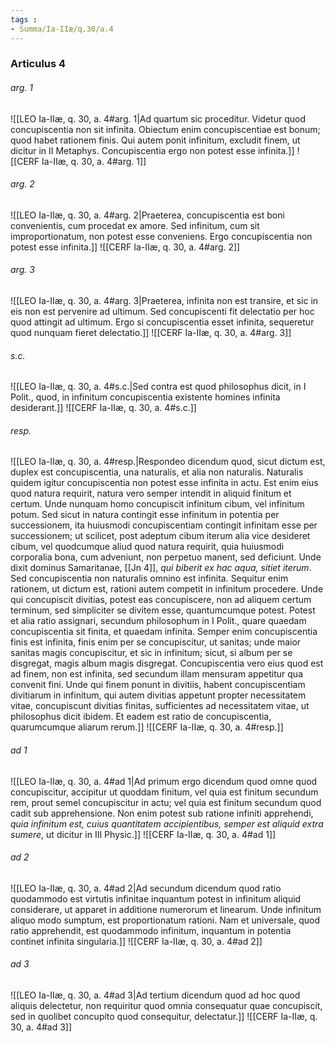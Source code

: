 ```yaml
---
tags : 
- Summa/Ia-IIæ/q.30/a.4
---
```


### Articulus 4

###### arg. 1
![[LEO Ia-IIæ, q. 30, a. 4#arg. 1|Ad quartum sic proceditur. Videtur quod concupiscentia non sit infinita. Obiectum enim concupiscentiae est bonum; quod habet rationem finis. Qui autem ponit infinitum, excludit finem, ut dicitur in II Metaphys. Concupiscentia ergo non potest esse infinita.]]
![[CERF Ia-IIæ, q. 30, a. 4#arg. 1]]

###### arg. 2
![[LEO Ia-IIæ, q. 30, a. 4#arg. 2|Praeterea, concupiscentia est boni convenientis, cum procedat ex amore. Sed infinitum, cum sit improportionatum, non potest esse conveniens. Ergo concupiscentia non potest esse infinita.]]
![[CERF Ia-IIæ, q. 30, a. 4#arg. 2]]

###### arg. 3
![[LEO Ia-IIæ, q. 30, a. 4#arg. 3|Praeterea, infinita non est transire, et sic in eis non est pervenire ad ultimum. Sed concupiscenti fit delectatio per hoc quod attingit ad ultimum. Ergo si concupiscentia esset infinita, sequeretur quod nunquam fieret delectatio.]]
![[CERF Ia-IIæ, q. 30, a. 4#arg. 3]]

###### s.c.
![[LEO Ia-IIæ, q. 30, a. 4#s.c.|Sed contra est quod philosophus dicit, in I Polit., quod, in infinitum concupiscentia existente homines infinita desiderant.]]
![[CERF Ia-IIæ, q. 30, a. 4#s.c.]]

###### resp.
![[LEO Ia-IIæ, q. 30, a. 4#resp.|Respondeo dicendum quod, sicut dictum est, duplex est concupiscentia, una naturalis, et alia non naturalis. Naturalis quidem igitur concupiscentia non potest esse infinita in actu. Est enim eius quod natura requirit, natura vero semper intendit in aliquid finitum et certum. Unde nunquam homo concupiscit infinitum cibum, vel infinitum potum. Sed sicut in natura contingit esse infinitum in potentia per successionem, ita huiusmodi concupiscentiam contingit infinitam esse per successionem; ut scilicet, post adeptum cibum iterum alia vice desideret cibum, vel quodcumque aliud quod natura requirit, quia huiusmodi corporalia bona, cum adveniunt, non perpetuo manent, sed deficiunt. Unde dixit dominus Samaritanae, [[Jn 4]], *qui biberit ex hac aqua, sitiet iterum*. Sed concupiscentia non naturalis omnino est infinita. Sequitur enim rationem, ut dictum est, rationi autem competit in infinitum procedere. Unde qui concupiscit divitias, potest eas concupiscere, non ad aliquem certum terminum, sed simpliciter se divitem esse, quantumcumque potest. Potest et alia ratio assignari, secundum philosophum in I Polit., quare quaedam concupiscentia sit finita, et quaedam infinita. Semper enim concupiscentia finis est infinita, finis enim per se concupiscitur, ut sanitas; unde maior sanitas magis concupiscitur, et sic in infinitum; sicut, si album per se disgregat, magis album magis disgregat. Concupiscentia vero eius quod est ad finem, non est infinita, sed secundum illam mensuram appetitur qua convenit fini. Unde qui finem ponunt in divitiis, habent concupiscentiam divitiarum in infinitum, qui autem divitias appetunt propter necessitatem vitae, concupiscunt divitias finitas, sufficientes ad necessitatem vitae, ut philosophus dicit ibidem. Et eadem est ratio de concupiscentia, quarumcumque aliarum rerum.]]
![[CERF Ia-IIæ, q. 30, a. 4#resp.]]

###### ad 1
![[LEO Ia-IIæ, q. 30, a. 4#ad 1|Ad primum ergo dicendum quod omne quod concupiscitur, accipitur ut quoddam finitum, vel quia est finitum secundum rem, prout semel concupiscitur in actu; vel quia est finitum secundum quod cadit sub apprehensione. Non enim potest sub ratione infiniti apprehendi, *quia infinitum est, cuius quantitatem accipientibus, semper est aliquid extra sumere*, ut dicitur in III Physic.]]
![[CERF Ia-IIæ, q. 30, a. 4#ad 1]]

###### ad 2
![[LEO Ia-IIæ, q. 30, a. 4#ad 2|Ad secundum dicendum quod ratio quodammodo est virtutis infinitae inquantum potest in infinitum aliquid considerare, ut apparet in additione numerorum et linearum. Unde infinitum aliquo modo sumptum, est proportionatum rationi. Nam et universale, quod ratio apprehendit, est quodammodo infinitum, inquantum in potentia continet infinita singularia.]]
![[CERF Ia-IIæ, q. 30, a. 4#ad 2]]

###### ad 3
![[LEO Ia-IIæ, q. 30, a. 4#ad 3|Ad tertium dicendum quod ad hoc quod aliquis delectetur, non requiritur quod omnia consequatur quae concupiscit, sed in quolibet concupito quod consequitur, delectatur.]]
![[CERF Ia-IIæ, q. 30, a. 4#ad 3]]

